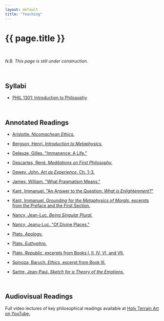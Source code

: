 ```yaml
---
layout: default
title: "Teaching"
---
```


# {{ page.title }}

<br>

*N.B. This page is still under construction.*

<br>

## Syllabi

* [PHIL 1301: Introduction to Philosophy](/assets/pdfs/HillJ-PHIL1301-Syllabus)

<br>


## Annotated Readings

* [Aristotle. *Nicomachean Ethics.*](/assets/pdfs/annotations/)

* [Bergson, Henri. *Introduction to Metaphysics.*](/assets/pdfs/annotations/)

* [Deleuze, Gilles. "Immanence: A Life."](/assets/pdfs/annotations/)

* [Descartes, René. *Meditations on First Philosophy.*](/assets/pdfs/annotations/)

* [Dewey, John. *Art as Experience*, Ch. 1-3.](/assets/pdfs/annotations/)

* [James, William. "What Pragmatism Means."](/assets/pdfs/annotations/)

* [Kant, Immanuel. "An Answer to the Question: *What is Enlightenment?*"](/assets/pdfs/annotations/)

* [Kant, Immanuel. *Grounding for the Metaphysics of Morals*, excerpts from the Preface and the First Section.](/assets/pdfs/annotations/)

* [Nancy, Jean-Luc. *Being Singular Plural.*](/assets/pdfs/annotations/)

* [Nancy, Jeanu-Luc. "Of Divine Places."](/assets/pdfs/annotations/)

* [Plato. *Apology.*](/assets/pdfs/annotations/)

* [Plato. *Euthyphro.*](/assets/pdfs/annotations/)

* [Plato. *Republic*, excerpts from Books I, II, IV, VI, and VII.](/assets/pdfs/annotations/)

* [Spinoza, Baruch. *Ethics*, excerpt from Book III.](/assets/pdfs/annotations/)

* [Sartre, Jean-Paul. *Sketch for a Theory of the Emotions.*](/assets/pdfs/annotations/)

<br>


## Audiovisual Readings

Full video lectures of key philosophical readings available at [Holy Terrain Art on YouTube.](https://www.YouTube.com/@HolyTerrainArt/)
